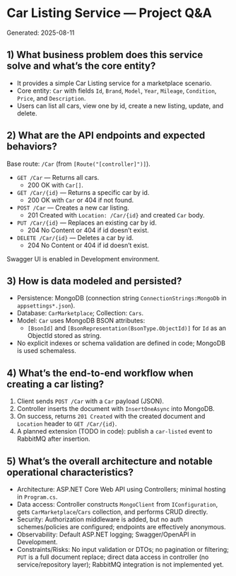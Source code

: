 # Car Listing Service — Project Q&A

Generated: 2025-08-11

## 1) What business problem does this service solve and what’s the core entity?

- It provides a simple Car Listing service for a marketplace scenario.
- Core entity: `Car` with fields `Id`, `Brand`, `Model`, `Year`, `Mileage`, `Condition`, `Price`, and `Description`.
- Users can list all cars, view one by id, create a new listing, update, and delete.

## 2) What are the API endpoints and expected behaviors?

Base route: `/Car` (from `[Route("[controller]")]`).

- `GET /Car` — Returns all cars.
  - 200 OK with `Car[]`.
- `GET /Car/{id}` — Returns a specific car by id.
  - 200 OK with `Car` or 404 if not found.
- `POST /Car` — Creates a new car listing.
  - 201 Created with `Location: /Car/{id}` and created `Car` body.
- `PUT /Car/{id}` — Replaces an existing car by id.
  - 204 No Content or 404 if id doesn’t exist.
- `DELETE /Car/{id}` — Deletes a car by id.
  - 204 No Content or 404 if id doesn’t exist.

Swagger UI is enabled in Development environment.

## 3) How is data modeled and persisted?

- Persistence: MongoDB (connection string `ConnectionStrings:MongoDb` in `appsettings*.json`).
- Database: `CarMarketplace`; Collection: `Cars`.
- Model: `Car` uses MongoDB BSON attributes:
  - `[BsonId]` and `[BsonRepresentation(BsonType.ObjectId)]` for `Id` as an ObjectId stored as string.
- No explicit indexes or schema validation are defined in code; MongoDB is used schemaless.

## 4) What’s the end-to-end workflow when creating a car listing?

1. Client sends `POST /Car` with a `Car` payload (JSON).
2. Controller inserts the document with `InsertOneAsync` into MongoDB.
3. On success, returns `201 Created` with the created document and `Location` header to `GET /Car/{id}`.
4. A planned extension (TODO in code): publish a `car-listed` event to RabbitMQ after insertion.

## 5) What’s the overall architecture and notable operational characteristics?

- Architecture: ASP.NET Core Web API using Controllers; minimal hosting in `Program.cs`.
- Data access: Controller constructs `MongoClient` from `IConfiguration`, gets `CarMarketplace`/`Cars` collection, and performs CRUD directly.
- Security: Authorization middleware is added, but no auth schemes/policies are configured; endpoints are effectively anonymous.
- Observability: Default ASP.NET logging; Swagger/OpenAPI in Development.
- Constraints/Risks: No input validation or DTOs; no pagination or filtering; `PUT` is a full document replace; direct data access in controller (no service/repository layer); RabbitMQ integration is not implemented yet.